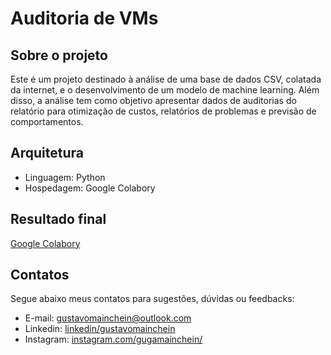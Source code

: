 # Auditoria de VMs

## Sobre o projeto

Este é um projeto destinado à análise de uma base de dados CSV, colatada da internet, e o desenvolvimento de um modelo de machine learning. Além disso, a análise tem como objetivo apresentar dados de auditorias do relatório para otimização de custos, relatórios de problemas e previsão de comportamentos.

## Arquitetura

* Linguagem: Python
* Hospedagem: Google Colabory

## Resultado final

<a href="https://colab.research.google.com/drive/1ndR3s-AOiXUjvb6LnfGensxoigzlmxJY?usp=sharing">Google Colabory</a>

## Contatos

Segue abaixo meus contatos para sugestões, dúvidas ou feedbacks:

* E-mail: gustavomainchein@outlook.com
* Linkedin: <a href="www.linkedin.com/in/gustavosantos14/">linkedin/gustavomainchein</a>
* Instagram: <a href="www.instagram.com/gugamainchein/">instagram.com/gugamainchein/</a>
